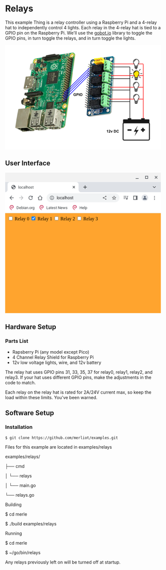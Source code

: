# Relays

This example Thing is a relay controller using a Raspberry Pi and a 4-relay hat to
independently control 4 lights.  Each relay in the 4-relay hat is tied to a GPIO
pin on the Raspberry Pi.  We'll use the [gobot.io](https://gobot.io) library to toggle
the GPIO pins, in turn toggle the relays, and in turn toggle the lights.

![Relays](relays.png)

## User Interface

![UI](relays_ui.png)

## Hardware Setup
### Parts List
* Rapsberry Pi (any model except Pico)
* 4 Channel Relay Shield for Raspberry Pi
* 12v low voltage lights, wire, and 12v battery

The relay hat uses GPIO pins 31, 33, 35, 37 for relay0, relay1, relay2, and relay3.  If your hat uses different GPIO pins, make the adjustments in the code to match.

Each relay on the relay hat is rated for 2A/24V current max, so keep the load within these limits.  You've been warned.

## Software Setup
### Installation
```
$ git clone https://github.com/merliot/examples.git
```
Files for this example are located in examples/relays

examples/relays/

├── cmd

│   └── relays

│       └── main.go	

└── relays.go

Building


$ cd merle

$ ./build examples/relays

Running


$ cd merle

$ ~/go/bin/relays

Any relays previously left on will be turned off at startup.
